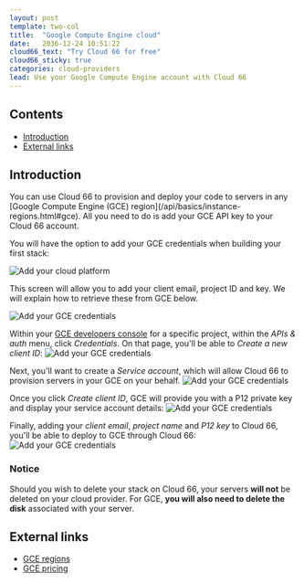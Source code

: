 ```yaml
---
layout: post
template: two-col
title:  "Google Compute Engine cloud"
date:   2036-12-24 10:51:22
cloud66_text: "Try Cloud 66 for free"
cloud66_sticky: true
categories: cloud-providers
lead: Use your Google Compute Engine account with Cloud 66
---
```


<h2>Contents</h2>
<ul class="page-toc">
	<li>
		<a href="#intro">Introduction</a>
	</li>
	<li>
		<a href="#external">External links</a>
	</li>
</ul>

<h2 id="activation">Introduction</h2>
You can use Cloud 66 to provision and deploy your code to servers in any [Google Compute Engine (GCE) region](/api/basics/instance-regions.html#gce). All you need to do is add your GCE API key to your Cloud 66 account.

You will have the option to add your GCE credentials when building your first stack:

![Add your cloud platform](http://cdn.cloud66.com/images/help/cloud_connect.png)

This screen will allow you to add your client email, project ID and key. We will explain how to retrieve these from GCE below.

![Add your GCE credentials](http://cdn.cloud66.com/images/help/gce_add.png)

Within your [GCE developers console](https://console.developers.google.com/project) for a specific project, within the _APIs & auth_ menu, click _Credentials_. On that page, you'll be able to _Create a new client ID_:
![Add your GCE credentials](http://cdn.cloud66.com/images/help/gce_new_client.png)

Next, you'll want to create a _Service account_, which will allow Cloud 66 to provision servers in your GCE on your behalf.
![Add your GCE credentials](http://cdn.cloud66.com/images/help/gce_create_service_account.png)

Once you click _Create client ID_, GCE will provide you with a P12 private key and display your service account details:
![Add your GCE credentials](http://cdn.cloud66.com/images/help/gce_new_service_account.png)

Finally, adding your _client email_, _project name_ and _P12 key_ to Cloud 66, you'll be able to deploy to GCE through Cloud 66:
![Add your GCE credentials](http://cdn.cloud66.com/images/help/gce_deploy.png)

<div class="notice notice-warning">
    <h3>Notice</h3>
    <p>Should you wish to delete your stack on Cloud 66, your servers <b>will not</b> be deleted on your cloud provider. For GCE, <b>you will also need to delete the disk</b> associated with your server.</p>
</div>

<h2 id="external">External links</h2>
<ul>
	<li><a href="https://developers.google.com/compute/docs/zones#available" target="_blank">GCE regions</a></li>
	<li><a href="https://cloud.google.com/products/compute-engine/#pricing" target="_blank">GCE pricing</a></li>
</ul>
